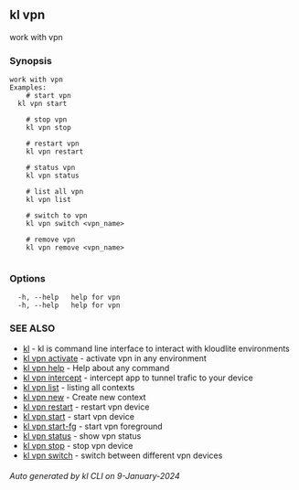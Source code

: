 ## kl vpn

work with vpn

### Synopsis

```
work with vpn
Examples:
	# start vpn
  kl vpn start

	# stop vpn
	kl vpn stop

	# restart vpn
	kl vpn restart

	# status vpn
	kl vpn status

	# list all vpn
	kl vpn list

	# switch to vpn
	kl vpn switch <vpn_name>

	# remove vpn
	kl vpn remove <vpn_name>
	
```

### Options

```
  -h, --help   help for vpn
  -h, --help   help for vpn
```

### SEE ALSO

* [kl](kl.md)  - kl is command line interface to interact with kloudlite environments
* [kl vpn activate](kl_vpn_activate.md)  - activate vpn in any environment
* [kl vpn help](kl_vpn_help.md)  - Help about any command
* [kl vpn intercept](kl_vpn_intercept.md)  - intercept app to tunnel trafic to your device
* [kl vpn list](kl_vpn_list.md)  - listing all contexts
* [kl vpn new](kl_vpn_new.md)  - Create new context
* [kl vpn restart](kl_vpn_restart.md)  - restart vpn device
* [kl vpn start](kl_vpn_start.md)  - start vpn device
* [kl vpn start-fg](kl_vpn_start-fg.md)  - start vpn foreground
* [kl vpn status](kl_vpn_status.md)  - show vpn status
* [kl vpn stop](kl_vpn_stop.md)  - stop vpn device
* [kl vpn switch](kl_vpn_switch.md)  - switch between different vpn devices

###### Auto generated by kl CLI on 9-January-2024
